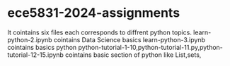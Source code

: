 # ece5831-2024-assignments 
It cointains six files each corresponds to diffrent python topics.
learn-python-2.ipynb cointains Data Science basics
learn-python-3.ipynb cointains basics python
python-tutorial-1-10,python-tutorial-11.py,python-tutorial-12-15.ipynb cointains basic section of python like List,sets,
